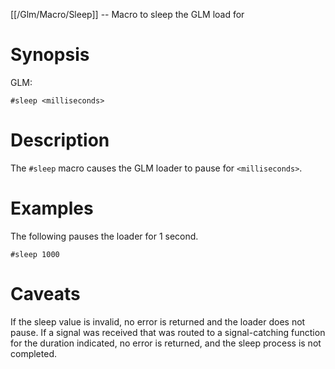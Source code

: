 [[/Glm/Macro/Sleep]] -- Macro to sleep the GLM load for 

# Synopsis

GLM:

~~~
#sleep <milliseconds>
~~~

# Description

The `#sleep` macro causes the GLM loader to pause for `<milliseconds>`.

# Examples

The following pauses the loader for 1 second.

~~~
#sleep 1000
~~~

# Caveats

If the sleep value is invalid, no error is returned and the loader does not pause. If a signal was received that was routed to a signal-catching function for the duration indicated, no error is returned, and the sleep process is not completed.

